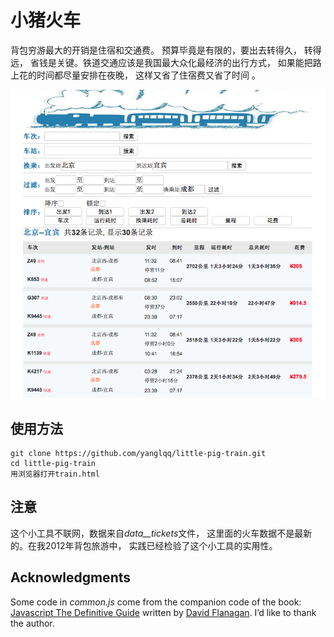 # 小猪火车

背包穷游最大的开销是住宿和交通费。 预算毕竟是有限的，要出去转得久， 转得远， 省钱是关键。铁道交通应该是我国最大众化最经济的出行方式， 如果能把路上花的时间都尽量安排在夜晚， 这样又省了住宿费又省了时间 。

![Screen shot](ScreenShot.png)

## 使用方法

```
git clone https://github.com/yanglqq/little-pig-train.git
cd little-pig-train
用浏览器打开train.html
```

## 注意

这个小工具不联网，数据来自*data__tickets*文件， 这里面的火车数据不是最新的。在我2012年背包旅游中， 实践已经检验了这个小工具的实用性。

## Acknowledgments
Some code in *common.js* come from the companion code of the book:
[Javascript The Definitive Guide](http://shop.oreilly.com/product/9780596805531.do) written by [David Flanagan](https://github.com/davidflanagan).
I’d like to thank the author.
